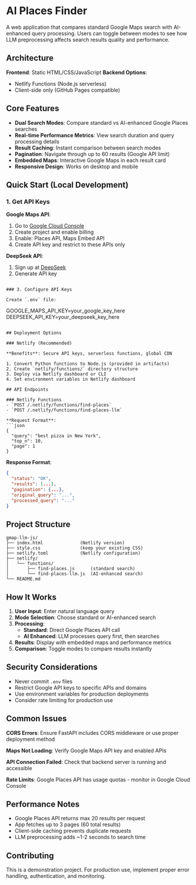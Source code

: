 # AI Places Finder

A web application that compares standard Google Maps search with AI-enhanced query processing. Users can toggle between modes to see how LLM preprocessing affects search results quality and performance.

## Architecture

**Frontend**: Static HTML/CSS/JavaScript
**Backend Options**:
- Netlify Functions (Node.js serverless)
- Client-side only (GitHub Pages compatible)

## Core Features

- **Dual Search Modes**: Compare standard vs AI-enhanced Google Places searches
- **Real-time Performance Metrics**: View search duration and query processing details
- **Result Caching**: Instant comparison between search modes
- **Pagination**: Navigate through up to 60 results (Google API limit)
- **Embedded Maps**: Interactive Google Maps in each result card
- **Responsive Design**: Works on desktop and mobile

## Quick Start (Local Development)

### 1. Get API Keys

**Google Maps API**:
1. Go to [Google Cloud Console](https://console.cloud.google.com/)
2. Create project and enable billing
3. Enable: Places API, Maps Embed API
4. Create API key and restrict to these APIs only

**DeepSeek API**:
1. Sign up at [DeepSeek](https://platform.deepseek.com/)
2. Generate API key
```

### 3. Configure API Keys

Create `.env` file:
```
GOOGLE_MAPS_API_KEY=your_google_key_here
DEEPSEEK_API_KEY=your_deepseek_key_here
```

## Deployment Options

### Netlify (Recommended)

**Benefits**: Secure API keys, serverless functions, global CDN

1. Convert Python functions to Node.js (provided in artifacts)
2. Create `netlify/functions/` directory structure
3. Deploy via Netlify dashboard or CLI
4. Set environment variables in Netlify dashboard

## API Endpoints

### Netlify Functions
- `POST /.netlify/functions/find-places`
- `POST /.netlify/functions/find-places-llm`

**Request Format**:
```json
{
  "query": "best pizza in New York",
  "top_n": 10,
  "page": 1
}
```

**Response Format**:
```json
{
  "status": "OK",
  "results": [...],
  "pagination": {...},
  "original_query": "...",
  "processed_query": "..."
}
```

## Project Structure

```
gmap-llm-js/
├── index.html              (Netlify version)
├── style.css               (keep your existing CSS)
├── netlify.toml            (Netlify configuration)
├── netlify/
│   └── functions/
│       ├── find-places.js      (standard search)
│       └── find-places-llm.js  (AI-enhanced search)
└── README.md
```

## How It Works

1. **User Input**: Enter natural language query
2. **Mode Selection**: Choose standard or AI-enhanced search
3. **Processing**:
   - **Standard**: Direct Google Places API call
   - **AI Enhanced**: LLM processes query first, then searches
4. **Results**: Display with embedded maps and performance metrics
5. **Comparison**: Toggle modes to compare results instantly

## Security Considerations

- Never commit `.env` files
- Restrict Google API keys to specific APIs and domains
- Use environment variables for production deployments
- Consider rate limiting for production use

## Common Issues

**CORS Errors**: Ensure FastAPI includes CORS middleware or use proper deployment method

**Maps Not Loading**: Verify Google Maps API key and enabled APIs

**API Connection Failed**: Check that backend server is running and accessible

**Rate Limits**: Google Places API has usage quotas - monitor in Google Cloud Console

## Performance Notes

- Google Places API returns max 20 results per request
- App fetches up to 3 pages (60 total results)
- Client-side caching prevents duplicate requests
- LLM preprocessing adds ~1-2 seconds to search time

## Contributing

This is a demonstration project. For production use, implement proper error handling, authentication, and monitoring.
